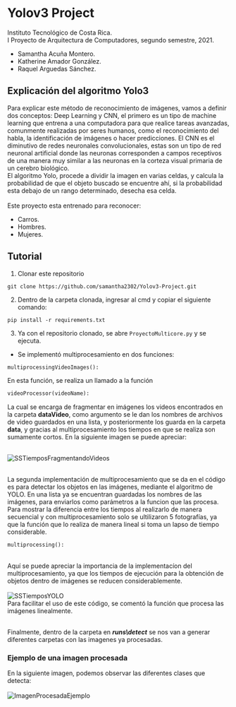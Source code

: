 # Yolov3 Project
Instituto Tecnológico de Costa Rica.<br/>
I Proyecto de Arquitectura de Computadores, segundo semestre, 2021.<br/>
- Samantha Acuña Montero.
- Katherine Amador González.
- Raquel Arguedas Sánchez.

## Explicación del algoritmo Yolo3 
Para explicar este método de reconocimiento de imágenes, vamos a definir dos conceptos: Deep Learning y CNN, el primero es un tipo de machine learning que entrena a una computadora para que realice tareas avanzadas, comunmente realizadas por seres humanos, como el reconocimiento del habla, la identificación de imágenes o hacer predicciones. El CNN es el diminutivo de redes neuronales convolucionales, estas son un tipo de red neuronal artificial donde las neuronas corresponden a campos receptivos de una manera muy similar a las neuronas en la corteza visual primaria de un cerebro biológico.<br/>
El algoritmo Yolo, procede a dividir la imagen en varias celdas, y calcula la probabilidad de que el objeto buscado se encuentre ahí, si la probabilidad esta debajo de un rango determinado, desecha esa celda.<br/>
<br/> Este proyecto esta entrenado para reconocer:
- Carros.
- Hombres.
- Mujeres.<br/> 

## Tutorial
1. Clonar este repositorio<br/>
```git
git clone https://github.com/samantha2302/Yolov3-Project.git
``` 
2. Dentro de la carpeta clonada, ingresar al cmd y copiar el siguiente comando: <br/>
```cd
pip install -r requirements.txt 
``` 
3. Ya con el repositorio clonado, se abre ```ProyectoMulticore.py``` y se ejecuta.<br/>
  - Se implementó multiprocesamiento en dos funciones:
  ```py
  multiprocessingVideoImages():
   ```
En esta función, se realiza un llamado a la función 
```py
videoProcessor(videoName):
```  
La cual se encarga de fragmentar en imágenes los videos encontrados en la carpeta **dataVideo**, como argumento se le dan los nombres de archivos de video guardados en una lista, y posteriormente los guarda en la carpeta **data**, y gracias al multiprocesamiento los tiempos en que se realiza son sumamente cortos. En la siguiente imagen se puede apreciar:<br>

<br>![SSTiemposFragmentandoVideos](https://user-images.githubusercontent.com/91703769/139379259-a7ffee6f-87cf-4fb7-b2ad-4c87465c46e1.jpg)

<br/> La segunda implementación de multiprocesamiento que se da en el código es para detectar los objetos en las imágenes, mediante el algoritmo de YOLO. En una lista ya se encuentran guardadas los nombres de las imágenes, para enviarlos como parámetros a la funcion que las procesa. Para mostrar la diferencia entre los tiempos al realizarlo de manera secuencial y con multiprocesamiento solo se ultilizaron 5 fotografías, ya que la función que lo realiza de manera lineal si toma un lapso de tiempo considerable. 
 ```py
 multiprocessing():
```
<br>Aquí se puede apreciar la importancia de la implementacíon del multiprocesamiento, ya que los tiempos de ejecución para la obtención de objetos dentro de imágenes se reducen considerablemente.<br> 
<br>![SSTiemposYOLO](https://user-images.githubusercontent.com/91703769/139379971-4e7dc414-94fd-4c93-8f79-3c9c4505c789.jpg)
<br>Para facilitar el uso de este código, se comentó la función que procesa las imágenes linealmente.

<br/>Finalmente, dentro de la carpeta en ***runs\detect*** se nos van a generar diferentes carpetas con las imagenes ya procesadas.


### Ejemplo de una imagen procesada
En la siguiente imagen, podemos observar las diferentes clases que detecta: <br> 
<br>![ImagenProcesadaEjemplo](https://user-images.githubusercontent.com/91703769/138800887-5f78a457-f103-4516-a527-40e16e82986a.jpg)<br/> <br/> 

